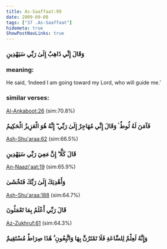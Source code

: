 ```yaml
---
title: As-Saaffaat:99
date: 2009-09-08
tags: ["37 .As-Saaffaat"]
hidemeta: true 
ShowPostNavLinks: true 
---
```

### وَقَالَ إِنِّي ذَاهِبٌ إِلَىٰ رَبِّي سَيَهْدِينِ
### meaning: 
He said, ‘Indeed I am going toward my Lord, who will guide me.’
### similar verses: 

[Al-Ankaboot:26](/29/26) (sim:70.8%)

### فَآمَنَ لَهُ لُوطٌ ۘ وَقَالَ إِنِّي مُهَاجِرٌ إِلَىٰ رَبِّي ۖ إِنَّهُ هُوَ الْعَزِيزُ الْحَكِيمُ

[Ash-Shu'araa:62](/26/62) (sim:66.5%)

### قَالَ كَلَّا ۖ إِنَّ مَعِيَ رَبِّي سَيَهْدِينِ

[An-Naazi'aat:19](/79/19) (sim:65.9%)

### وَأَهْدِيَكَ إِلَىٰ رَبِّكَ فَتَخْشَىٰ

[Ash-Shu'araa:188](/26/188) (sim:64.7%)

### قَالَ رَبِّي أَعْلَمُ بِمَا تَعْمَلُونَ

[Az-Zukhruf:61](/43/61) (sim:64.3%)

### وَإِنَّهُ لَعِلْمٌ لِلسَّاعَةِ فَلَا تَمْتَرُنَّ بِهَا وَاتَّبِعُونِ ۚ هَٰذَا صِرَاطٌ مُسْتَقِيمٌ
